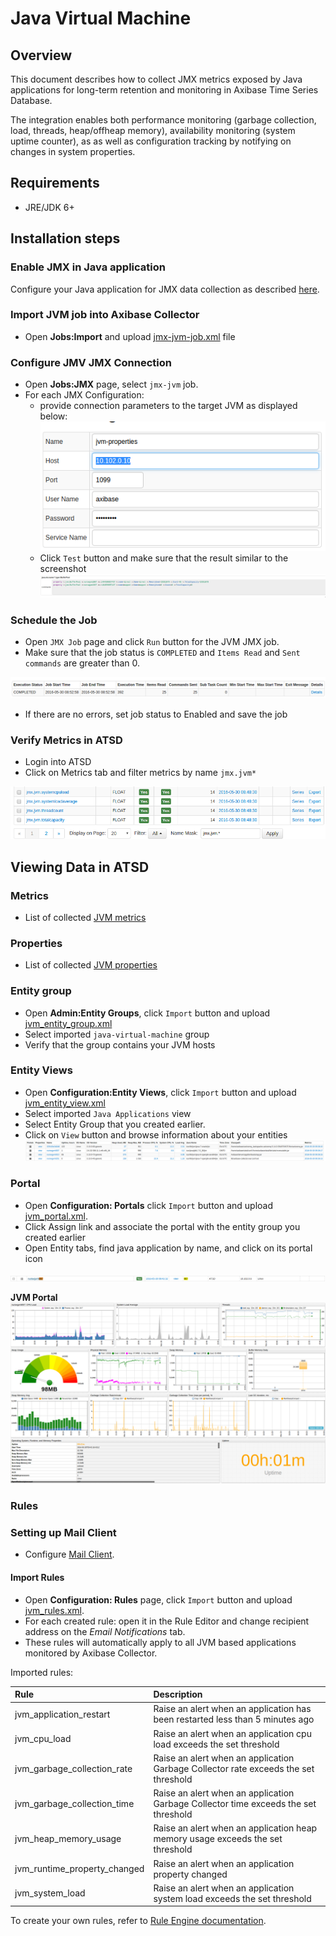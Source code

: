 # Java Virtual Machine

## Overview

This document describes how to collect JMX metrics exposed by Java applications for long-term retention and monitoring in Axibase Time Series Database.

The integration enables both performance monitoring (garbage collection, load, threads, heap/offheap memory), availability monitoring (system uptime counter), as as well as configuration tracking by notifying on changes in system properties.  

## Requirements

* JRE/JDK 6+

## Installation steps

### Enable JMX in Java application

Configure your Java application for JMX data collection as described [here](../../jmx.md).

### Import JVM job into Axibase Collector

 * Open **Jobs:Import** and upload [jmx-jvm-job.xml](configs/jvm_job.xml) file

### Configure JMV JMX Connection

* Open **Jobs:JMX** page, select `jmx-jvm` job.
* For each JMX Configuration:
    * provide connection parameters to the target JVM as displayed below:
    ![](images/jvm_jmx_configuration.png)
    * Click `Test` button and make sure that the result similar to the screenshot
    ![](images/jvm_test_jmx_configuration.png)

### Schedule the Job

* Open `JMX Job` page and click `Run` button for the JVM JMX job.
* Make sure that the job status is `COMPLETED` and `Items Read` and `Sent commands` are greater than 0.

![](images/test_run.png)

* If there are no errors, set job status to Enabled and save the job

### Verify Metrics in ATSD

* Login into ATSD
* Click on Metrics tab and filter metrics by name `jmx.jvm*`

![](images/jvm_metrics.png)

## Viewing Data in ATSD

### Metrics

* List of collected [JVM metrics](metric-list.md)

### Properties

* List of collected [JVM properties](properties-list.md)

### Entity group

* Open **Admin:Entity Groups**, click `Import` button and upload  [jvm_entity_group.xml](configs/jvm_entity_group.xml)
* Select imported `java-virtual-machine` group
* Verify that the group contains your JVM hosts

### Entity Views

* Open **Configuration:Entity Views**, click `Import` button and upload  [jvm_entity_view.xml](configs/jvm_entity_view.xml)
* Select imported `Java Applications` view
* Select Entity Group that you created earlier.
* Click on `View` button and browse information about your entities
![](images/jvm_entity_view.png)

### Portal

* Open **Configuration: Portals** click `Import` button and upload [jvm_portal.xml](configs/jvm_portal.xml).
* Click Assign link and associate the portal with the entity group you created earlier
* Open Entity tabs, find java application by name, and click on its portal icon

![](images/jvm_portal_icon.png)

**JVM Portal**
![](images/jvm_portal.png)

### Rules

### Setting up Mail Client

* Configure [Mail Client](https://github.com/axibase/atsd-docs/blob/master/administration/setting-up-email-client.md).

#### Import Rules

* Open **Configuration: Rules** page, click `Import` button and upload [jvm_rules.xml](configs/jvm_rules.xml).
* For each created rule: open it in the Rule Editor and change recipient address on the *Email Notifications* tab.
* These rules will automatically apply to all JVM based applications monitored by Axibase Collector.

Imported rules:

| **Rule** |  **Description** |
| :--- | :--- |
| jvm_application_restart | Raise an alert when an application has been restarted less than 5 minutes ago  |
| jvm_cpu_load | Raise an alert when an application cpu load exceeds the set threshold |
| jvm_garbage_collection_rate |  Raise an alert when an application Garbage Collector rate exceeds the set threshold |
| jvm_garbage_collection_time |   Raise an alert when an application Garbage Collector time exceeds the set threshold |
| jvm_heap_memory_usage | Raise an alert when an application heap memory usage exceeds the set threshold |
| jvm_runtime_property_changed | Raise an alert when an application property changed |
| jvm_system_load | Raise an alert when an application system load exceeds the set threshold |

To create your own rules, refer to [Rule Engine documentation](https://github.com/axibase/atsd-docs/blob/master/rule-engine/rule-engine.md).
